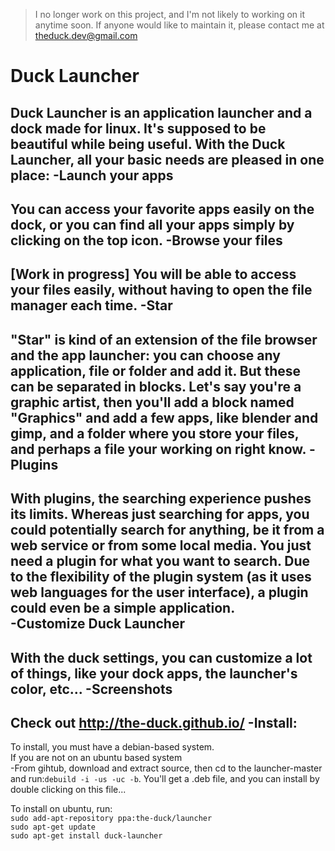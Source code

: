 >I no longer work on this project, and I'm not likely to working on it anytime soon. If anyone would like to maintain it, please contact me at theduck.dev@gmail.com

Duck Launcher
========

Duck Launcher is an application launcher and a dock made for linux. 
It's supposed to be beautiful while being useful. With the Duck Launcher, all your basic needs are pleased in one place:
  -Launch your apps
-------
  You can access your favorite apps easily on the dock, or you can find all your apps simply by clicking on the top icon.
  -Browse your files
---------
  [Work in progress]
  You will be able to access your files easily, without having to open the file manager each time.
 -Star
--------
  "Star" is kind of an extension of the file browser and the app launcher: you can choose any application, file or folder   and add it. But these can be separated in blocks. Let's say you're a graphic artist, then you'll add a block named       "Graphics" and add a few apps, like blender and gimp, and a folder where you store your files, and perhaps a file your     working on right know.
  -Plugins
---------
   With plugins, the searching experience pushes its limits. Whereas just searching for apps, you could potentially search for anything, be it from a web service or from some local media. You just need a plugin for what you want to search. Due to the flexibility of the plugin system (as it uses web languages for the user interface), a plugin could even be a simple application.  
  -Customize Duck Launcher
-------
  With the duck settings, you can customize a lot of things, like your dock apps, the launcher's color, etc...
 -Screenshots
-------
 Check out http://the-duck.github.io/
 -Install:
-------
  To install, you must have a debian-based system.      
  If you are not on an ubuntu based system     
      -From gihtub, download and extract source, then cd to the launcher-master and run:`debuild -i -us -uc -b`. You'll get a .deb file, and you can install by double clicking on this file...
    
  To install on ubuntu, run:     
    `sudo add-apt-repository ppa:the-duck/launcher`       
    `sudo apt-get update`       
    `sudo apt-get install duck-launcher`
  
